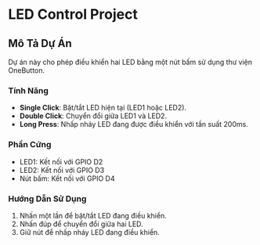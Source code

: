 # LED Control Project

## Mô Tả Dự Án
Dự án này cho phép điều khiển hai LED bằng một nút bấm sử dụng thư viện OneButton. 

### Tính Năng
- **Single Click**: Bật/tắt LED hiện tại (LED1 hoặc LED2).
- **Double Click**: Chuyển đổi giữa LED1 và LED2.
- **Long Press**: Nhấp nháy LED đang được điều khiển với tần suất 200ms.

### Phần Cứng
- LED1: Kết nối với GPIO D2
- LED2: Kết nối với GPIO D3
- Nút bấm: Kết nối với GPIO D4

### Hướng Dẫn Sử Dụng
1. Nhấn một lần để bật/tắt LED đang điều khiển.
2. Nhấn đúp để chuyển đổi giữa hai LED.
3. Giữ nút để nhấp nháy LED đang điều khiển.
